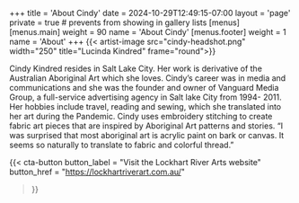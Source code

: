 +++
title = 'About Cindy'
date = 2024-10-29T12:49:15-07:00
layout = 'page'
private = true # prevents from showing in gallery lists
[menus]
  [menus.main]
    weight = 90
    name = 'About Cindy'
  [menus.footer]
    weight = 1
    name = 'About'
+++
{{< artist-image src="cindy-headshot.png" width="250" title="Lucinda Kindred" frame="round">}}

Cindy Kindred resides in Salt Lake City.  Her work is derivative of the Australian Aboriginal Art which she loves.  Cindy’s career was in media and communications and she was the founder and owner of Vanguard Media Group, a full-service advertising agency in Salt lake City from 1994- 2011.  Her hobbies include travel, reading and sewing, which she translated into her art during the Pandemic.  Cindy uses embroidery stitching to create fabric art pieces that are inspired by Aboriginal Art patterns and stories.  “I was surprised that most aboriginal art is acrylic paint on bark or canvas.  It seems so naturally to translate to fabric and colorful thread.”

{{< cta-button 
  button_label = "Visit the Lockhart River Arts website" 
  button_href = "https://lockhartriverart.com.au/" 
>}}